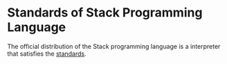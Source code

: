 # Standards of Stack Programming Language
The official distribution of the Stack programming language is a interpreter that satisfies the [standards](STANDARD.md).
